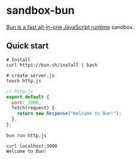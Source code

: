 # sandbox-bun

[Bun is a fast all-in-one JavaScript runtime](https://bun.sh/) sandbox.

## Quick  start

```shell
# Install
curl https://bun.sh/install | bash

# create server.js
touch http.js
```

```js
// http.js
export default {
  port: 3000,
  fetch(request) {
    return new Response("Welcome to Bun!");
  },
};
```

```shell
bun run http.js
```

```shell
curl localhost:3000
Welcome to Bun!
```
